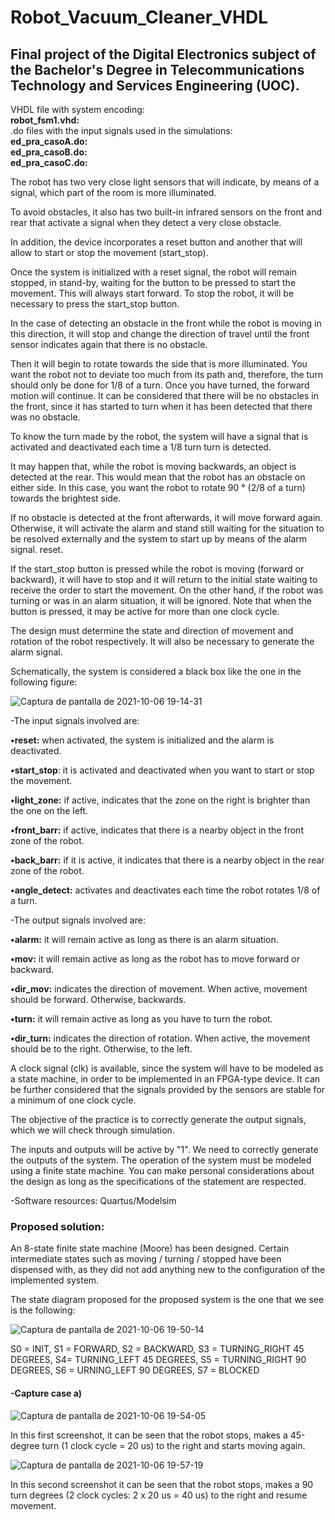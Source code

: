 # Robot_Vacuum_Cleaner_VHDL

## Final project of the Digital Electronics subject of the Bachelor's Degree in Telecommunications Technology and Services Engineering (UOC). 

VHDL file with system encoding:\
**robot_fsm1.vhd:** \
.do files with the input signals used in the simulations:\
**ed_pra_casoA.do:** \
**ed_pra_casoB.do:** \
**ed_pra_casoC.do:** 

The robot has two very close light sensors that will indicate, by means of a signal, which part of the room is more illuminated.

To avoid obstacles, it also has two built-in infrared sensors on the front and rear that activate a signal when they detect a very close obstacle.

In addition, the device incorporates a reset button and another that will allow to start or stop the movement (start_stop).

Once the system is initialized with a reset signal, the robot will remain stopped, in stand-by, waiting for the button to be pressed to start the movement. This will always start forward. To stop the robot, it will be necessary to press the start_stop button.

In the case of detecting an obstacle in the front while the robot is moving in this direction, it will stop and change the direction of travel until the front sensor indicates again that there is no obstacle.


Then it will begin to rotate towards the side that is more illuminated. You want the robot not to deviate too much from its path and, therefore, the turn should only be done for 1/8 of a turn. Once you have turned, the forward motion will continue. It can be considered that there will be no obstacles in the front, since it has started to turn when it has been detected that there was no obstacle. 

To know the turn made by the robot, the system will have a signal that is activated and deactivated each time a 1/8 turn turn is detected.

It may happen that, while the robot is moving backwards, an object is detected at the rear. This would mean that the robot has an obstacle on either side. In this case, you want the robot to rotate 90 ° (2/8 of a turn) towards the brightest side.

If no obstacle is detected at the front afterwards, it will move forward again. Otherwise, it will activate the alarm and stand still waiting for the situation to be resolved externally and the system to start up by means of the alarm signal.
reset.

If the start_stop button is pressed while the robot is moving (forward or backward), it will have to stop and it will return to the initial state waiting to receive the order to start the movement. On the other hand, if the robot was turning or was in an alarm situation, it will be ignored. Note that when the button is pressed, it may be active for more than one clock cycle. 

The design must determine the state and direction of movement and rotation of the robot respectively. It will also be necessary to generate the alarm signal.

Schematically, the system is considered a black box like the one in the following figure: 

![Captura de pantalla de 2021-10-06 19-14-31](https://user-images.githubusercontent.com/34940932/136252798-e82f17a5-ba8c-4a9d-9e84-5be907c01628.png)

-The input signals involved are:

  **•reset:** when activated, the system is initialized and the alarm is deactivated.
  
  **•start_stop**: it is activated and deactivated when you want to start or stop the movement.
  
  **•light_zone:** if active, indicates that the zone on the right is brighter than the one on the left.
  
  **•front_barr:** if active, indicates that there is a nearby object in the front zone of the robot.

  **•back_barr:** if it is active, it indicates that there is a nearby object in the rear zone of the robot.

  **•angle_detect:** activates and deactivates each time the robot rotates 1/8 of a turn. 
  
-The output signals involved are:

  **•alarm:** it will remain active as long as there is an alarm situation.

  **•mov:** it will remain active as long as the robot has to move forward or backward.

  **•dir_mov:** indicates the direction of movement. When active, movement should be forward. Otherwise, backwards.

  **•turn:** it will remain active as long as you have to turn the robot.

  **•dir_turn:** indicates the direction of rotation. When active, the movement should be to the right. Otherwise, to the left. 
  
A clock signal (clk) is available, since the system will have to be modeled as a state machine, in order to be implemented in an FPGA-type device. It can be further considered that the signals provided by the sensors are stable for a minimum of one clock cycle.

The objective of the practice is to correctly generate the output signals, which we will check through simulation.

The inputs and outputs will be active by "1". We need to correctly generate the outputs of the system. The operation of the system must be modeled using a finite state machine. You can make personal considerations about the design as long as the specifications of the statement are respected. 

-Software resources: Quartus/Modelsim 

### Proposed solution:

An 8-state finite state machine (Moore) has been designed. Certain intermediate states such as moving / turning / stopped have been dispensed with, as they did not add anything new to the configuration of the implemented system.

The state diagram proposed for the proposed system is the one that we see is the following: 

![Captura de pantalla de 2021-10-06 19-50-14](https://user-images.githubusercontent.com/34940932/136256814-5f914009-56dd-4e24-8dc4-8c1f2479396b.png)

S0 = INIT, S1 = FORWARD, S2 = BACKWARD, S3 = TURNING_RIGHT 45 DEGREES, S4= TURNING_LEFT 45 DEGREES, S5 = TURNING_RIGHT 90 DEGREES, S6 = URNING_LEFT 90 DEGREES, 
S7 = BLOCKED

#### -Capture case a) 

![Captura de pantalla de 2021-10-06 19-54-05](https://user-images.githubusercontent.com/34940932/136257387-954a4a33-acc0-4617-adbf-140aea255f61.png)

In this first screenshot, it can be seen that the robot stops, makes a 45-degree turn (1 clock cycle = 20 us) to the right and starts moving again.

![Captura de pantalla de 2021-10-06 19-57-19](https://user-images.githubusercontent.com/34940932/136257887-fdc3b210-8f61-40a4-9b69-80c374354fbd.png)

In this second screenshot it can be seen that the robot stops, makes a 90 turn degrees (2 clock cycles: 2 x 20 us = 40 us) to the right and resume movement.









  
  
  
  




